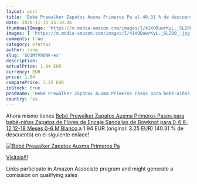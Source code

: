 ```yaml
---
layout: post
title: 'Bebé Prewalker Zapatos Auxma Primeros Pa al 40.31 % de descuento'
date: 2020-11-11 15:10:26
thumbnailImage: 'https://m.media-amazon.com/images/I/41XODuwrKyL._SL200_.jpg'
images: [ 'https://m.media-amazon.com/images/I/41XODuwrKyL._SL200_.jpg' ]
comments: true
category: ofertas
author: ring
slug: 'B01MYV9BNK-es'
description:
actualPrice: 1.94 EUR
currency: EUR
price: 1.94
comparePrice: 3.25 EUR
inStock: true
prodname: 'Bebé Prewalker Zapatos Auxma Primeros Pasos para bebé-niñas Zapatos de Flores de Encaje Sandalias de Bowknot para 0-6 6-12 12-18 Meses  0-6 M  Blanco '
country: 'es'
---
```


Ahora mismo tienes [Bebé Prewalker Zapatos Auxma Primeros Pasos para bebé-niñas Zapatos de Flores de Encaje Sandalias de Bowknot para 0-6 6-12 12-18 Meses  0-6 M  Blanco ](https://www.amazon.es/dp/B01MYV9BNK/?tag=tolees-21) a 1.94 EUR (original: 3.25 EUR) (40.31 %  de descuento) en el siguiente enlace!

[![Bebé Prewalker Zapatos Auxma Primeros Pa](https://m.media-amazon.com/images/I/41XODuwrKyL._SL200_.jpg)](https://www.amazon.es/dp/B01MYV9BNK/?tag=tolees-21)

[Visítala!!!](https://www.amazon.es/dp/B01MYV9BNK/?tag=tolees-21)

Links participate in Amazon Associate program and might generate a comission on qualifying sales
